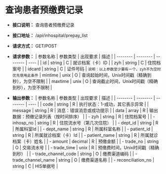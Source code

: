 # 查询患者预缴费记录

- **接口说明：** 查询患者预缴费记录
- **接口地址：** /api/inhospital/prepay_list
- **请求方式：** GET/POST
- **请求参数：**
    | 参数名称 | 参数类型 | 出现要求 | 描述 |
    | -------- | -------- | -------- | ---- |
    | id | string | C | 就诊档案（卡）ID |
    | zyh | string | C | 住院档案号 |
    | idcard | string | C | 证件号码 |
    `说明：以上参数至少要有一个，zyh不为空时优先使用此条件`
    | mintime | unix | O | 查询起始时间，Unix时间戳（精确到秒），为空不限制  |
    | maxtime | unix | O | 查询截止时间，Unix时间戳（精确到秒），为空不限制  |

- **输出参数：**
    | 参数名称 | 参数类型 | 出现要求 | 描述 |
    | -------- | -------- | -------- | ---- |
    | code | string | R | 执行状态：1-成功，其它表示异常 |
    | message | string | R | 消息：错误消息或成功提示 |
    | data | array | R | 输出数据：预缴记录列表（按时间排序） |
    | - zyh | string | R | 住院档案号 |
    | - inhosp_no | string | R | 住院流水号（第几次住院） |
    | - dept_id | string | R | 所属科室Id |
    | - dept_name | string | R | 所属科室名称 |
    | - patient_id | string | R | 所属就诊档案（卡）Id |
    | - patient_name | string | R | 所属就诊档案（卡）姓名 |
    | - amount | decimal | R | 预缴金额 |
    | - trade_no | string | O | 交易流水号 |
    | - trade_time | unix | R | 预缴费时间，Unix时间戳（精确到秒） |
    | - trade_channel_code | string | O | 缴费渠道编码 |
    | - trade_channel_name | string | O | 缴费渠道名称 |
    | - reconciliation_no | string | C | HIS单据号 |